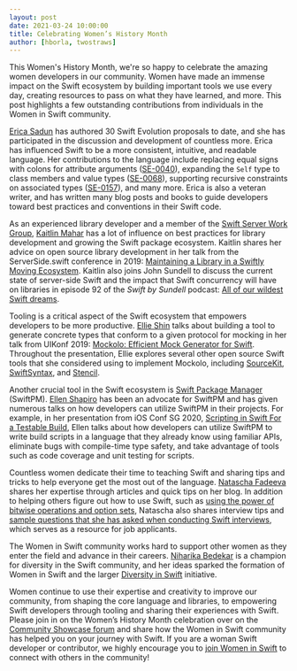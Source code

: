 ```yaml
---
layout: post
date: 2021-03-24 10:00:00
title: Celebrating Women’s History Month
author: [hborla, twostraws]
---
```


This Women's History Month, we're so happy to celebrate the amazing women developers in our community. Women have made an immense impact on the Swift ecosystem by building important tools we use every day, creating resources to pass on what they have learned, and more. This post highlights a few outstanding contributions from individuals in the Women in Swift community.

[Erica Sadun](https://twitter.com/ericasadun) has authored 30 Swift Evolution proposals to date, and she has participated in the discussion and development of countless more. Erica has influenced Swift to be a more consistent, intuitive, and readable language. Her contributions to the language include replacing equal signs with colons for attribute arguments ([SE-0040](https://github.com/apple/swift-evolution/blob/fb974bd979f31a231a4d57a3c49ebdcbc299fc71/proposals/0040-attributecolons.md)), expanding the `Self` type to class members and value types ([SE-0068](https://github.com/apple/swift-evolution/blob/fb974bd979f31a231a4d57a3c49ebdcbc299fc71/proposals/0068-universal-self.md)), supporting recursive constraints on associated types ([SE-0157](https://github.com/apple/swift-evolution/blob/fb974bd979f31a231a4d57a3c49ebdcbc299fc71/proposals/0157-recursive-protocol-constraints.md)), and many more. Erica is also a veteran writer, and has written many blog posts and books to guide developers toward best practices and conventions in their Swift code.

As an experienced library developer and a member of the [Swift Server Work Group](/server/), [Kaitlin Mahar](https://twitter.com/k__mahar) has a lot of influence on best practices for library development and growing the Swift package ecosystem. Kaitlin shares her advice on open source library development in her talk from the ServerSide.swift conference in 2019: [Maintaining a Library in a Swiftly Moving Ecosystem](https://www.youtube.com/watch?v=9-fdbG9jNt4). Kaitlin also joins John Sundell to discuss the current state of server-side Swift and the impact that Swift concurrency will have on libraries in episode 92 of the _Swift by Sundell_ podcast: [All of our wildest Swift dreams](https://www.swiftbysundell.com/podcast/92/).

Tooling is a critical aspect of the Swift ecosystem that empowers developers to be more productive. [Ellie Shin](https://github.com/elsh) talks about building a tool to generate concrete types that conform to a given protocol for mocking in her talk from UIKonf 2019: [Mockolo: Efficient Mock Generator for Swift](https://www.youtube.com/watch?v=Tkg8721fObU). Throughout the presentation, Ellie explores several other open source Swift tools that she considered using to implement Mockolo, including [SourceKit](https://github.com/apple/swift/tree/main/tools/SourceKit), [SwiftSyntax](https://github.com/apple/swift-syntax), and [Stencil](https://github.com/stencilproject/Stencil).

Another crucial tool in the Swift ecosystem is [Swift Package Manager](/package-manager/) (SwiftPM). [Ellen Shapiro](https://twitter.com/designatednerd) has been an advocate for SwiftPM and has given numerous talks on how developers can utilize SwiftPM in their projects. For example, in her presentation from iOS Conf SG 2020, [Scripting in Swift For a Testable Build](https://www.youtube.com/watch?v=tohaS-UYTYg&list=PLy2csMnlIs-5cE-txVTMXd9ogrywo9Zq7&index=4), Ellen talks about how developers can utilize SwiftPM to write build scripts in a language that they already know using familiar APIs, eliminate bugs with compile-time type safety, and take advantage of tools such as code coverage and unit testing for scripts.

Countless women dedicate their time to teaching Swift and sharing tips and tricks to help everyone get the most out of the language. [Natascha Fadeeva](https://twitter.com/tanaschita) shares her expertise through articles and quick tips on her blog. In addition to helping others figure out how to use Swift, such as [using the power of bitwise operations and option sets](https://tanaschita.com/20201214-working-with-bits-in-swift), Natascha also shares interview tips and [sample questions that she has asked when conducting Swift interviews](https://tanaschita.com/20190715-ios-interview-questions-and-answers-for-senior-developers-part-1), which serves as a resource for job applicants.

The Women in Swift community works hard to support other women as they enter the field and advance in their careers. [Niharika Bedekar](https://twitter.com/niharikabedekar) is a champion for diversity in the Swift community, and her ideas sparked the formation of Women in Swift and the larger [Diversity in Swift](/diversity) initiative.

Women continue to use their expertise and creativity to improve our community, from shaping the core language and libraries, to empowering Swift developers through tooling and sharing their experiences with Swift. Please join in on the Women’s History Month celebration over on the [Community Showcase forum](https://forums.swift.org/c/community-showcase/) and share how the Women in Swift community has helped you on your journey with Swift. If you are a woman Swift developer or contributor, we highly encourage you to [join Women in Swift](/diversity/#community-groups) to connect with others in the community!
